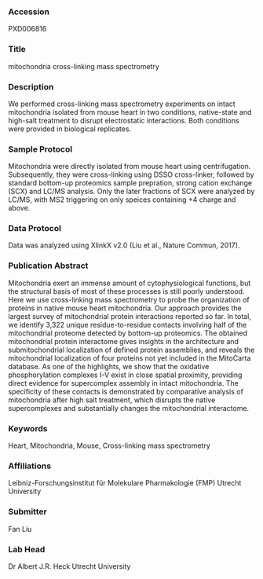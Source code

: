 ### Accession
PXD006816

### Title
mitochondria cross-linking mass spectrometry

### Description
We performed cross-linking mass spectrometry experiments on intact mitochondria isolated from mouse heart in two conditions, native-state and high-salt treatment to disrupt electrostatic interactions. Both conditions were provided in biological replicates.

### Sample Protocol
Mitochondria were directly isolated from mouse heart using centrifugation. Subsequently, they were cross-linking using DSSO cross-linker, followed by standard bottom-up proteomics sample prepration, strong cation exchange (SCX) and LC/MS analysis. Only the later fractions of SCX were analyzed by LC/MS, with MS2 triggering on only speices containing +4 charge and above.

### Data Protocol
Data was analyzed using XlinkX v2.0 (Liu et al., Nature Commun, 2017).

### Publication Abstract
Mitochondria exert an immense amount of cytophysiological functions, but the structural basis of most of these processes is still poorly understood. Here we use cross-linking mass spectrometry to probe the organization of proteins in native mouse heart mitochondria. Our approach provides the largest survey of mitochondrial protein interactions reported so far. In total, we identify 3,322 unique residue-to-residue contacts involving half of the mitochondrial proteome detected by bottom-up proteomics. The obtained mitochondrial protein interactome gives insights in the architecture and submitochondrial localization of defined protein assemblies, and reveals the mitochondrial localization of four proteins not yet included in the MitoCarta database. As one of the highlights, we show that the oxidative phosphorylation complexes I-V exist in close spatial proximity, providing direct evidence for supercomplex assembly in intact mitochondria. The specificity of these contacts is demonstrated by comparative analysis of mitochondria after high salt treatment, which disrupts the native supercomplexes and substantially changes the mitochondrial interactome.

### Keywords
Heart, Mitochondria, Mouse, Cross-linking mass spectrometry

### Affiliations
Leibniz-Forschungsinstitut für Molekulare Pharmakologie (FMP)
Utrecht University

### Submitter
Fan Liu

### Lab Head
Dr Albert J.R. Heck
Utrecht University


